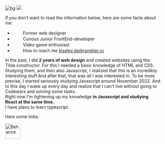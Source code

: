 ![bg](https://user-images.githubusercontent.com/73794986/211291437-60dc0b92-99f3-44be-bdac-2efe7a77bdbc.jpg)
![](https://komarev.com/ghpvc/?username=D33key)

If you don't want to read the information below, here are some facts about me:
<ul>
<li><img src="https://user-images.githubusercontent.com/73794986/211291570-a1c4a3b0-29b6-4157-99a5-6c531ae92b72.png" width="16"><span style="padding-left: 10px;">&nbsp;&nbsp;Former web designer</span></li>
<li><img src="https://user-images.githubusercontent.com/73794986/211292787-947f0c48-e69e-4007-a1ee-1ffc99794b60.png" width="16"><span style="padding-left: 10px;">&nbsp;&nbsp;Curious Junior FrontEnd-developer</span></li>
<li><img src="https://user-images.githubusercontent.com/73794986/211293572-8b722c72-1978-4258-9356-2e64c3e2ed1e.png" width="16"><span style="padding-left: 10px;">&nbsp;&nbsp;Video game enthusiast</span></li>
<li><img src="https://user-images.githubusercontent.com/73794986/211295909-564cecc6-7a5d-4fc6-82bd-f6e192c7513e.png" width="16"><span style="padding-left: 10px;">&nbsp;&nbsp;How to reach me <a href="mailto:kiselev.ds@rambler.ru?subject=Hello,Dimitry">kiselev.ds@rambler.ru</a></span></li>
</ul>

<p>In the past, I did <strong>2 years of web design</strong> and created websites using the Tilda constructor. For this I needed a basic knowledge of HTML and CSS.<br>Studying them, and then also Javascript, I realized that this is an incredibly interesting stuff.And after that, that was all I was interested in. To be more precise, I started seriously studying Javascript around November 2022. And to this day I wake up every day and realize that I can't live without going to Codewars and solving some tasks.<br>Right now I'm tightening up my knowledge <strong>in Javascript and studying React at the same time.</strong><br>I have plans to learn typescript.</p>

<p>Here some links:</p>
<a href="https://www.behance.net/dimask1s"> <img src="https://user-images.githubusercontent.com/73794986/215757781-5a875eb9-08d2-4d6c-ba80-e21214cc0b9a.png" alt='Behance' width="50"/>
</a>
